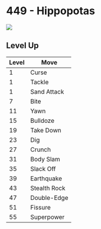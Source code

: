 # 449 - Hippopotas
![][449]

## Level Up

Level | Move
---   | ---
  1   | Curse
  1   | Tackle
  1   | Sand Attack
  7   | Bite
 11   | Yawn
 15   | Bulldoze
 19   | Take Down
 23   | Dig
 27   | Crunch
 31   | Body Slam
 35   | Slack Off
 39   | Earthquake
 43   | Stealth Rock
 47   | Double-Edge
 51   | Fissure
 55   | Superpower

[449]: ../img/pokemon/449.png
